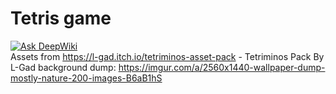 # Tetris game
[![Ask DeepWiki](https://deepwiki.com/badge.svg)](https://deepwiki.com/AbdallaAlhag/tetris-game) <br>
Assets from https://l-gad.itch.io/tetriminos-asset-pack - Tetriminos Pack By L-Gad
background dump: https://imgur.com/a/2560x1440-wallpaper-dump-mostly-nature-200-images-B6aB1hS
